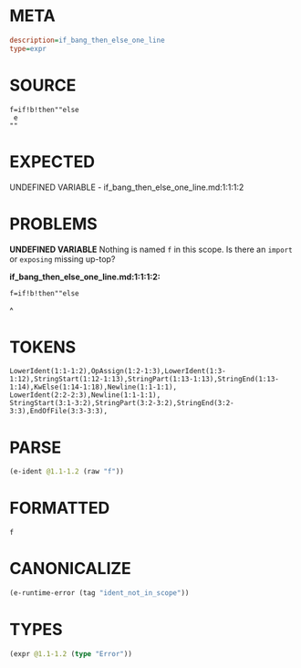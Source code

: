 # META
~~~ini
description=if_bang_then_else_one_line
type=expr
~~~
# SOURCE
~~~roc
f=if!b!then""else
 e
""
~~~
# EXPECTED
UNDEFINED VARIABLE - if_bang_then_else_one_line.md:1:1:1:2
# PROBLEMS
**UNDEFINED VARIABLE**
Nothing is named `f` in this scope.
Is there an `import` or `exposing` missing up-top?

**if_bang_then_else_one_line.md:1:1:1:2:**
```roc
f=if!b!then""else
```
^


# TOKENS
~~~zig
LowerIdent(1:1-1:2),OpAssign(1:2-1:3),LowerIdent(1:3-1:12),StringStart(1:12-1:13),StringPart(1:13-1:13),StringEnd(1:13-1:14),KwElse(1:14-1:18),Newline(1:1-1:1),
LowerIdent(2:2-2:3),Newline(1:1-1:1),
StringStart(3:1-3:2),StringPart(3:2-3:2),StringEnd(3:2-3:3),EndOfFile(3:3-3:3),
~~~
# PARSE
~~~clojure
(e-ident @1.1-1.2 (raw "f"))
~~~
# FORMATTED
~~~roc
f
~~~
# CANONICALIZE
~~~clojure
(e-runtime-error (tag "ident_not_in_scope"))
~~~
# TYPES
~~~clojure
(expr @1.1-1.2 (type "Error"))
~~~
